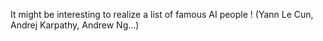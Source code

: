 It might be interesting to realize a list of famous AI people ! (Yann Le Cun, Andrej Karpathy, Andrew Ng…)